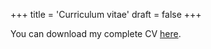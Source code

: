 +++
title = 'Curriculum vitae'
draft = false
+++

You can download my complete CV [here]([https://drive.google.com/uc?export=download&id=18IBOtQ-_eZp22exSzoMr_S017_R-VGqf](https://drive.google.com/uc?export=download&id=1P9A4D2hTJx2RcccxN2Eah0_IbzKrgdLd)). 
